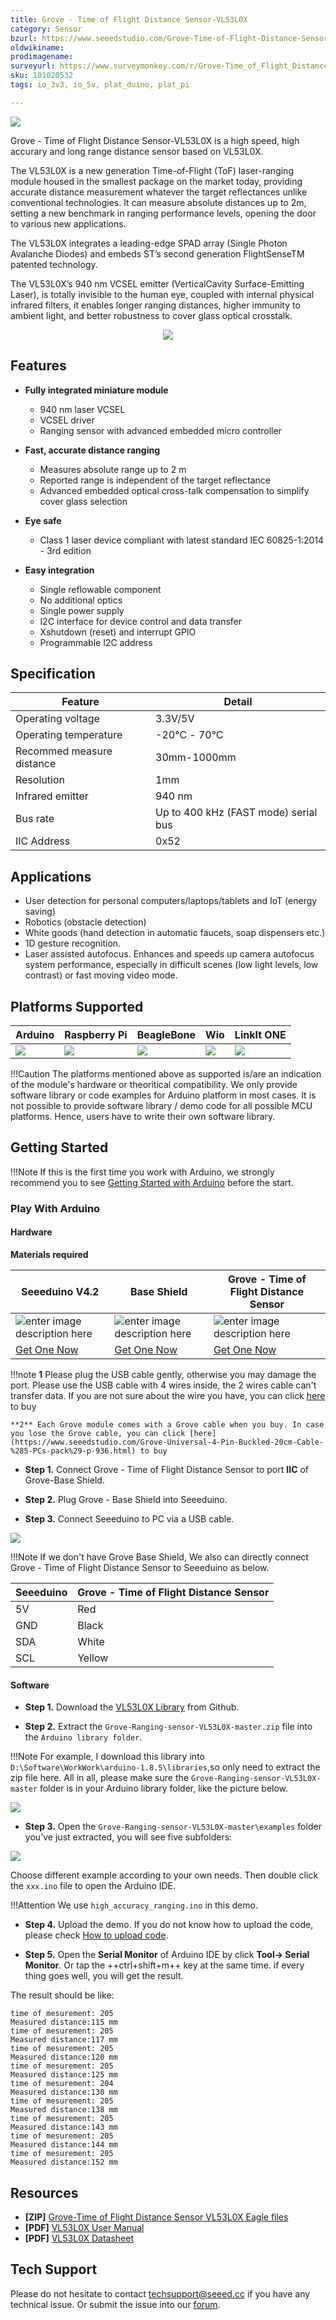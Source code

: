 ```yaml
---
title: Grove - Time of Flight Distance Sensor-VL53L0X
category: Sensor
bzurl: https://www.seeedstudio.com/Grove-Time-of-Flight-Distance-Sensor-VL53L0-p-3086.html
oldwikiname: 
prodimagename:
surveyurl: https://www.surveymonkey.com/r/Grove-Time_of_Flight_Distance_Sensor-VL53L0X
sku: 101020532
tags: io_3v3, io_5v, plat_duino, plat_pi

---
```


![](https://github.com/SeeedDocument/Grove-Time_of_Flight_Distance_Sensor-VL53L0X-/raw/master/img/main.JPG)


Grove - Time of Flight Distance Sensor-VL53L0X is a high speed, high accurary and long range distance sensor based on VL53L0X.

The VL53L0X is a new generation Time-of-Flight (ToF) laser-ranging module housed in the smallest package on the market today, providing accurate distance measurement whatever the target reflectances unlike conventional technologies. It can measure absolute distances up to 2m, setting a new benchmark in ranging performance levels, opening the door to various new applications.

The VL53L0X integrates a leading-edge SPAD array (Single Photon Avalanche Diodes) and embeds ST’s second generation FlightSenseTM patented technology.

The VL53L0X’s 940 nm VCSEL emitter (VerticalCavity Surface-Emitting Laser), is totally invisible to the human eye, coupled with internal physical infrared filters, it enables longer ranging distances, higher immunity to ambient light, and better robustness to cover glass optical crosstalk.



<p style="text-align:center"><a href="https://www.seeedstudio.com/Grove-Time-of-Flight-Distance-Sensor-VL53L0-p-3086.html" target="_blank"><img src="https://github.com/SeeedDocument/wiki_english/raw/master/docs/images/300px-Get_One_Now_Banner-ragular.png" /></a></p>

## Features

- **Fully integrated miniature module**
		
	- 940 nm laser VCSEL
	- VCSEL driver
	- Ranging sensor with advanced embedded micro controller

- **Fast, accurate distance ranging**
	- Measures absolute range up to 2 m
	- Reported range is independent of the target reflectance
	- Advanced embedded optical cross-talk compensation to simplify cover glass selection

- **Eye safe**
	- Class 1 laser device compliant with latest standard IEC 60825-1:2014 - 3rd edition

- **Easy integration**
	- Single reflowable component
	- No additional optics
	- Single power supply
	- I2C interface for device control and data transfer
	- Xshutdown (reset) and interrupt GPIO
	- Programmable I2C address


## Specification

Feature|Detail
---|---
Operating voltage|3.3V/5V
Operating temperature|-20℃ - 70℃
Recommed measure distance|30mm-1000mm
Resolution|1mm
Infrared emitter|940 nm
Bus rate|Up to 400 kHz (FAST mode) serial bus
IIC Address|0x52



## Applications

- User detection for personal computers/laptops/tablets and IoT (energy saving)
- Robotics (obstacle detection)
- White goods (hand detection in automatic faucets, soap dispensers etc.)
- 1D gesture recognition.
- Laser assisted autofocus. Enhances and speeds up camera autofocus system performance, especially in difficult scenes (low light levels, low contrast) or fast moving video mode.


## Platforms Supported


| Arduino                                                                                             | Raspberry Pi                                                                                             | BeagleBone                                                                                      | Wio                                                                                               | LinkIt ONE                                                                                         |
|-----------------------------------------------------------------------------------------------------|----------------------------------------------------------------------------------------------------------|-------------------------------------------------------------------------------------------------|---------------------------------------------------------------------------------------------------|----------------------------------------------------------------------------------------------------|
| ![](https://raw.githubusercontent.com/SeeedDocument/wiki_english/master/docs/images/arduino_logo.jpg) | ![](https://raw.githubusercontent.com/SeeedDocument/wiki_english/master/docs/images/raspberry_pi_logo.jpg) | ![](https://raw.githubusercontent.com/SeeedDocument/wiki_english/master/docs/images/bbg_logo_n.jpg) | ![](https://raw.githubusercontent.com/SeeedDocument/wiki_english/master/docs/images/wio_logo_n.jpg) | ![](https://raw.githubusercontent.com/SeeedDocument/wiki_english/master/docs/images/linkit_logo_n.jpg) |

!!!Caution
    The platforms mentioned above as supported is/are an indication of the module's hardware or theoritical compatibility. We only provide software library or code examples for Arduino platform in most cases. It is not possible to provide software library / demo code for all possible MCU platforms. Hence, users have to write their own software library.




## Getting Started

!!!Note
    If this is the first time you work with Arduino, we strongly recommend you to see [Getting Started with Arduino](http://wiki.seeedstudio.com/Getting_Started_with_Arduino/) before the start.



### Play With Arduino

#### Hardware

**Materials required**

| Seeeduino V4.2 | Base Shield| Grove - Time of Flight Distance Sensor |
|--------------|-------------|-----------------|
|![enter image description here](https://raw.githubusercontent.com/SeeedDocument/Grove_Light_Sensor/master/images/gs_1.jpg)|![enter image description here](https://raw.githubusercontent.com/SeeedDocument/Grove_Light_Sensor/master/images/gs_4.jpg)|![enter image description here](https://github.com/SeeedDocument/Grove-Time_of_Flight_Distance_Sensor-VL53L0X-/raw/master/img/thumbnail.jpg)|
|<a href="http://www.seeedstudio.com/Seeeduino-V4.2-p-2517.html" target="_blank">Get One Now</a>|<a href="https://www.seeedstudio.com/Base-Shield-V2-p-1378.html" target="_blank">Get One Now</a>|<a href="https://www.seeedstudio.com/Grove-Time-of-Flight-Distance-Sensor-VL53L0-p-3086.html" target="_blank">Get One Now</a>|



!!!note
    **1** Please plug the USB cable gently, otherwise you may damage the port. Please use the USB cable with 4 wires inside, the 2 wires cable can't transfer data. If you are not sure about the wire you have, you can click [here](https://www.seeedstudio.com/Micro-USB-Cable-48cm-p-1475.html) to buy
    
    **2** Each Grove module comes with a Grove cable when you buy. In case you lose the Grove cable, you can click [here](https://www.seeedstudio.com/Grove-Universal-4-Pin-Buckled-20cm-Cable-%285-PCs-pack%29-p-936.html) to buy 


- **Step 1.** Connect Grove - Time of Flight Distance Sensor to port **IIC** of Grove-Base Shield.

- **Step 2.** Plug Grove - Base Shield into Seeeduino.

- **Step 3.** Connect Seeeduino to PC via a USB cable.

![](https://github.com/SeeedDocument/Grove-Time_of_Flight_Distance_Sensor-VL53L0X-/raw/master/img/connect.jpg)



!!!Note
	If we don't have Grove Base Shield, We also can directly connect Grove - Time of Flight Distance Sensor to Seeeduino as below.


| Seeeduino       | Grove - Time of Flight Distance Sensor |
|---------------|-------------------------|
| 5V           | Red                     |
| GND           | Black                   |
| SDA            | White                   |
| SCL            | Yellow                  |


#### Software

- **Step 1.** Download the [VL53L0X Library](https://github.com/Seeed-Studio/Grove-Ranging-sensor-VL53L0X) from Github.

- **Step 2.** Extract the `Grove-Ranging-sensor-VL53L0X-master.zip` file into the `Arduino library folder`.

!!!Note
		For example, I download this library into `D:\Software\WorkWork\arduino-1.8.5\libraries`,so only need to extract the zip file here. All in all, please make sure the `Grove-Ranging-sensor-VL53L0X-master` folder is in your Arduino library folder, like the picture below.


![](https://github.com/SeeedDocument/Grove-Time_of_Flight_Distance_Sensor-VL53L0X-/raw/master/img/folder.png) 


- **Step 3.** Open the `Grove-Ranging-sensor-VL53L0X-master\examples` folder you've just extracted, you will see five subfolders:

![](https://github.com/SeeedDocument/Grove-Time_of_Flight_Distance_Sensor-VL53L0X-/raw/master/img/examples.png)


Choose different example according to your own needs. Then double click the `xxx.ino` file to open the Arduino IDE.

!!!Attention
		We use `high_accuracy_ranging.ino` in this demo.


- **Step 4.** Upload the demo. If you do not know how to upload the code, please check [How to upload code](http://wiki.seeedstudio.com/Upload_Code/).

- **Step 5.** Open the **Serial Monitor** of Arduino IDE by click **Tool-> Serial Monitor**. Or tap the ++ctrl+shift+m++ key at the same time. if every thing goes well, you will get the result.


The result should be like:

```
time of mesurement: 205
Measured distance:115 mm
time of mesurement: 205
Measured distance:117 mm
time of mesurement: 205
Measured distance:120 mm
time of mesurement: 205
Measured distance:125 mm
time of mesurement: 204
Measured distance:130 mm
time of mesurement: 205
Measured distance:138 mm
time of mesurement: 205
Measured distance:143 mm
time of mesurement: 205
Measured distance:144 mm
time of mesurement: 205
Measured distance:152 mm

```




## Resources


- **[ZIP]** [Grove-Time of Flight Distance Sensor VL53L0X Eagle files](https://github.com/SeeedDocument/Grove-Time_of_Flight_Distance_Sensor-VL53L0X-/raw/master/res/Grove%20-%20Time%20of%20Flight%20Distance%20Sensor%20(VL53L0X).zip)
- **[PDF]** [VL53L0X User Manual](https://github.com/SeeedDocument/Grove-Time_of_Flight_Distance_Sensor-VL53L0X-/raw/master/res/software-flow.pdf)
- **[PDF]** [VL53L0X Datasheet](https://github.com/SeeedDocument/Grove-Time_of_Flight_Distance_Sensor-VL53L0X-/raw/master/res/vl53l0x-datasheet.pdf)


## Tech Support
Please do not hesitate to contact [techsupport@seeed.cc](techsupport@seeed.cc) if you have any technical issue. Or submit the issue into our [forum](https://forum.seeedstudio.com/).